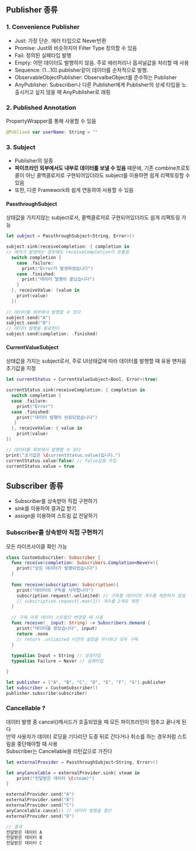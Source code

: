 ## Publisher 종류

### 1. Convenience Publisher
* Just: 가장 단순. 에러 타입으로 Never반환
* Promise: Just와 비슷하지마 Filter Type 정의할 수 있음
* Fail: 정의된 실패타입 발행
* Empty: 어떤 데이터도 발행하지 않음. 주로 에러처리나 옵셔널값을 처리할 때 사용
* Sequence: (1...10).publisher같이 데이터를 순차적으로 발행. 
* ObservableObjectPublisher: ObservalbeObject를 준수하는 Publisher
* AnyPublisher: Subscriber나 다른 Publisher에게 Publisher의 상세 타입을 노출시키고 싶지 않을 때 AnyPublisher로 래핑

### 2. Published Annotation
PropertyWrapper를 통해 사용할 수 있음
```swift
@Publised var userName: String = ""
```

### 3. Subject
* Publisher의 일종 
* **파이프라인 외부에서도 내부로 데이터를 보낼 수 있음** 때문에, 기존 combine프로토콜이 아닌 콜백클로저로 구현되어있더라도
subject를 이용하면 쉽게 리팩토링할 수 있음
* 또한, 다른 Framework와 쉽게 연동하여 사용할 수 있음

#### PassthroughSubject
상태값을 가지지않는 subject로서, 콜백클로저로 구현되어있더라도 쉽게 리팩토링 가능
```swift
let subject = PassthroughSubject<String, Error>()

subject.sink(receiveCompletion: { completion in
// 에러가 발생하는 경우에도 receiveCompletion이 호출됨
  switch completion {
    case .failure: 
      print("Error가 발생하였습니다")
    case .finished:
      print("데이터 발행이 끝났습니다")
    }
  }, receiveValue: {value in
    print(value)  
  })
  
// 데이터를 외부에서 발행할 수 있다
subject.send("A")
subject.send("B")
// 데이터 발행을 종료한다
subject.send(completion: .finished)
```

#### CurrentValueSubject
상태값을 가지는 subject로서, 주로 UI상태값에 따라 데이터를 발행할 때 유용
맨처음 초기값을 지정

```swift
let currentStatus = CurrentValueSubject<Bool, Error>(true)

currentStatus.sink(receiveCompletion: { completion in
  switch completion {
  case .failure: 
    print("Error")
  case .finished:
    print("데이터 발행이 완료되었습니다")
   }
  }, receiveValue: { value in
    print(value) 
})

// 데이터를 외부에서 발행할 수 있다
print("초기값은 \(currentStatus.value)입니다.")
currentStatus.value(false) // false값을 주입
currentStatus.value = true
```


## Subscriber 종류
* Subscriber를 상속받아 직접 구현하기
* sink를 이용하여 결과값 받기
* assign을 이용하여 스트림 값 전달하기

### Subscriber를 상속받아 직접 구현하기
모든 라이프사이클 확인 가능

```swift
class CustomSubscriber: Subscriber {
  func receive(completion: Subscribers.Completion<Never>){
    print("모든 데이터가 발행되었습니다")
  }
  
  func receive(subscription: Subscription){
    print("데이터의 구독을 시작합니다")
    subscription.request(.unlimited) // 구독할 데이터의 개수를 제한하지 않음
    // subscription.request(.max(2)) 개수를 2개로 제한
  }
  
  // 구독 이후 데이터 스트림으 변경할 때 사용
  func receive(_ input: String) -> Subscribers.demand {
    print("데이터를 받았습니다", input)
    return .none
    // return .unlimited 이전의 설정을 무시하고 모두 구독
  }
  
  typealias Input = String // 성공타입
  typealias Failure = Never // 실패타입

}

let publisher = ["A", "B", "C", "D", "E", "F", "G"].publisher
let subscriber = CustomSubscriber()
publisher.subscribe(subscriber)

```

### Cancellable ?
데이터 발행 중 cancel()메서드가 호출되었을 때 모든 파이프라인이 멈추고 끝나게 된다   
만약 사용자가 데이터 로딩을 기다리던 도중 뒤로 간다거나 취소를 하는 경우처럼 스트림을 중단해야할 때 사용    
Subscriber는 Cancellable을 리턴값으로 가진다   

```swift
let externalProvider = PassthroughSubject<String, Error>()

let anyCancelable = externalProvider.sink{ steam in
    print("전달받은 데이터 \(steam)")
}

externalProvider.send("A")
externalProvider.send("B")
externalProvider.send("C")
anyCancelable.cancel() // 데이터 발행을 중단
externalProvider.send("D")

// 결과
전달받은 데이터 A
전달받은 데이터 B
전달받은 데이터 C
```

